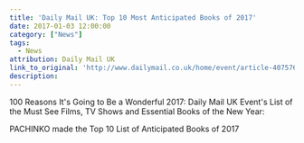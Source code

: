 ```yaml
---
title: 'Daily Mail UK: Top 10 Most Anticipated Books of 2017'
date: 2017-01-03 12:00:00
category: ["News"]
tags:
  - News
attribution: Daily Mail UK
link_to_original: 'http://www.dailymail.co.uk/home/event/article-4075760/100-Reasons-s-going-WONDERful-2017-Event-s-list-films-TV-shows-essential-books-new-year.html'
description:
---
```



100 Reasons It's Going to Be a Wonderful 2017: Daily Mail UK Event's List of the Must See Films, TV Shows and Essential Books of the New Year:

PACHINKO made the Top 10 List of Anticipated Books of 2017